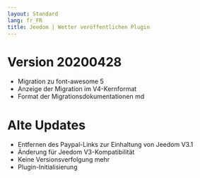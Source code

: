 ```yaml
---
layout: Standard
lang: fr_FR
title: Jeedom | Wetter veröffentlichen Plugin
---
```


# Version 20200428
- Migration zu font-awesome 5
- Anzeige der Migration im V4-Kernformat
- Format der Migrationsdokumentationen md

# Alte Updates
- Entfernen des Paypal-Links zur Einhaltung von Jeedom V3.1
- Änderung für Jeedom V3-Kompatibilität
- Keine Versionsverfolgung mehr
- Plugin-Initialisierung